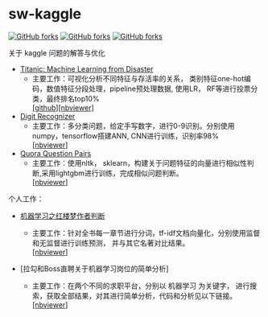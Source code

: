 # sw-kaggle

[![GitHub forks](https://img.shields.io/github/forks/yunshuipiao/sw-kaggle.svg)](https://github.com/yunshuipiao/sw-kaggle/blob/master/README.md)
[![GitHub forks](https://img.shields.io/github/stars/yunshuipiao/sw-kaggle.svg)](https://github.com/yunshuipiao/sw-kaggle/blob/master/README.md)
[![GitHub forks](https://img.shields.io/github/license/yunshuipiao/sw-kaggle.svg)](https://github.com/yunshuipiao/sw-kaggle/blob/master/README.md)

关于 kaggle 问题的解答与优化
* [Titanic: Machine Learning from Disaster](https://www.kaggle.com/c/titanic)
    * 主要工作：可视化分析不同特征与存活率的关系， 类别特征one-hot编码，数值特征分段处理，pipeline预处理数据, 使用LR， RF等进行投票分类，最终排名top10%  
              [[github]](https://github.com/yunshuipiao/sw-kaggle/blob/master/titanic/01.ipynb)[[nbviewer]](https://nbviewer.jupyter.org/github/yunshuipiao/sw-kaggle/blob/master/titanic/01.ipynb)
* [Digit Recognizer](https://www.kaggle.com/c/digit-recognizer)  
    * 主要工作：多分类问题，给定手写数字，进行0-9识别。分别使用numpy，tensorflow搭建ANN, CNN进行训练，识别率98%   
              [[nbviewer]](https://nbviewer.jupyter.org/github/yunshuipiao/sw-kaggle/blob/master/digit_recognizer/07-ann-cnn-rnn.ipynb)
* [Quora Question Pairs](https://www.kaggle.com/c/quora-question-pairs)
    * 主要工作：使用nltk， sklearn，构建关于问题特征的向量进行相似性判断,采用lightgbm进行训练，完成相似问题判断。   
              [[nbviewer]](https://nbviewer.jupyter.org/github/yunshuipiao/sw-kaggle/blob/master/quora-question-pairs/01.ipynb)
              

个人工作：
* [机器学习之红楼梦作者判断](https://github.com/yunshuipiao/SWBlog/blob/master/maching_learning/%E6%9C%BA%E5%99%A8%E5%AD%A6%E4%B9%A0%E4%B9%8B%E7%BA%A2%E6%A5%BC%E6%A2%A6%E4%BD%9C%E8%80%85%E5%88%A4%E6%96%AD(%E4%B8%80%EF%BC%9AKMeans).md)  
    * 主要工作：针对全书每一章节进行分词，tf-idf文档向量化，分别使用监督和无监督进行训练预测， 并与其它名著对比结果。  
              [[nbviewer]](https://nbviewer.jupyter.org/github/yunshuipiao/sw-kaggle/blob/master/experimental/sidamingzhu/01.ipynb)

* [拉勾和Boss直聘关于机器学习岗位的简单分析]
   * 主要工作：在两个不同的求职平台，分别以  机器学习 为关键字， 进行搜索，获取全部结果，对其进行简单分析，代码和分析见以下链接。  
             [[nbviewer]](https://nbviewer.jupyter.org/github/yunshuipiao/sw-kaggle/blob/master/experimental/ml/01.ipynb)
